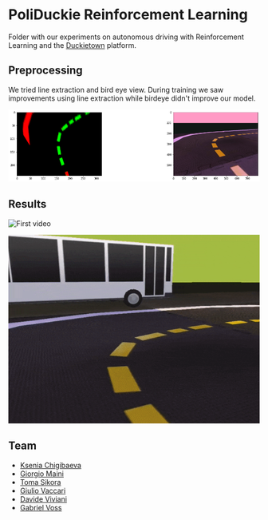 # PoliDuckie Reinforcement Learning
Folder with our experiments on autonomous driving with Reinforcement Learning and the [Duckietown](https://www.duckietown.org/) platform.

## Preprocessing
We tried line extraction and bird eye view. During training we saw improvements using line extraction while birdeye didn't improve our model.

![Preprocess](assets/filter_birdeye.png)

## Results

![First video](assets/video1.gif)

![Second video](assets/video2.gif)



## Team
- [Ksenia Chigibaeva](https://www.github.com/chigibaeva)
- [Giorgio Maini](https://www.github.com/Giorgio-Maini)
- [Toma Sikora](https://www.github.com/sikora-toma)
- [Giulio Vaccari](https://www.github.com/giuliovv)
- [Davide Viviani](https://www.github.com/DavViviani)
- [Gabriel Voss](https://www.github.com/DavViviani)




